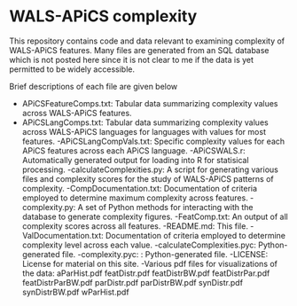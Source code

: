 WALS-APiCS complexity
==========

This repository contains code and data relevant to examining complexity of
WALS-APiCS features. Many files are generated from an SQL database which is not
posted here since it is not clear to me if the data is yet permitted to be
widely accessible.

Brief descriptions of each file are given below

- APiCSFeatureComps.txt: Tabular data summarizing complexity values across
WALS-APiCS features.
- APiCSLangComps.txt:  Tabular data summarizing complexity values across
WALS-APiCS languages for languages with values for most features.
-APiCSLangCompVals.txt: Specific complexity values for each APiCS features
across each APiCS language.
-APiCSWALS.r: Automatically generated output for loading into R for statisical
processing.
-calculateComplexities.py: A script for generating various files and complexity
scores for the study of WALS-APiCS patterns of complexity.
-CompDocumentation.txt: Documentation of criteria employed to determine maximum
complexity across features.
-complexity.py: A set of Python methods for interacting with the database to
generate complexity figures.
-FeatComp.txt: An output of all complexity scores across all features.
-README.md: This file.
-ValDocumentation.txt: Documentation of criteria employed to determine
complexity level across each value.
-calculateComplexities.pyc: Python-generated file.
-complexity.pyc: : Python-generated file.
-LICENSE: License for material on this site.
-Various pdf files for visualizations of the data:
aParHist.pdf
featDistr.pdf
featDistrBW.pdf
featDistrPar.pdf
featDistrParBW.pdf
parDistr.pdf
parDistrBW.pdf
synDistr.pdf
synDistrBW.pdf
wParHist.pdf